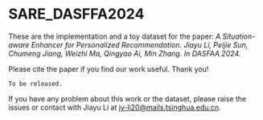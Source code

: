 # SARE_DASFFA2024
These are the implementation and a toy dataset for the paper:
*A Situation-aware Enhancer for Personalized Recommendation. Jiayu Li, Peijie Sun, Chumeng Jiang, Weizhi Ma, Qingyao Ai, Min Zhang. In DASFAA 2024.*


Please cite the paper if you find our work useful. Thank you!

```
To be released.
```

If you have any problem about this work or the dataset, please raise the issues or contact with Jiayu Li at jy-li20@mails.tsinghua.edu.cn.
